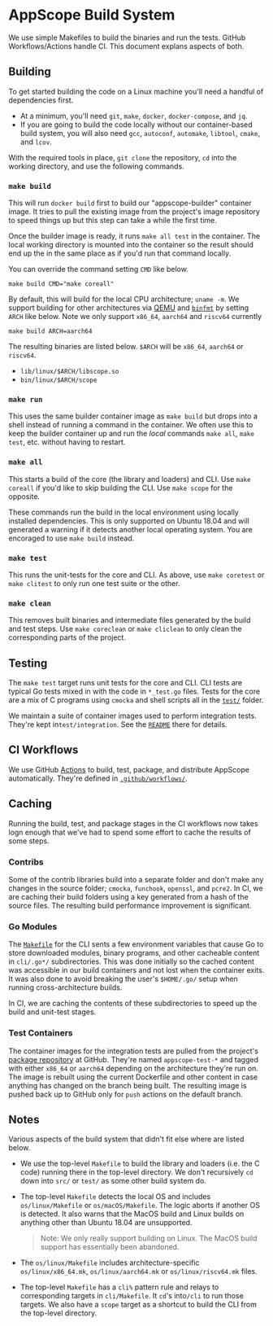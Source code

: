 # AppScope Build System

We use simple Makefiles to build the binaries and run the tests. GitHub Workflows/Actions handle CI. This document explans aspects of both.

## Building

To get started building the code on a Linux machine you'll need a handful of dependencies first.

* At a minimum, you'll need `git`, `make`, `docker`, `docker-compose`, and `jq`.
* If you are going to build the code locally without our container-based build system, you will also need `gcc`, `autoconf`, `automake`, `libtool`, `cmake`, and `lcov`.

With the required tools in place, `git clone` the repository, `cd` into the working directory, and use the following commands.

### `make build`

This will run `docker build` first to build our "appscope-builder" container image. It tries to pull the existing image from the project's image repository to speed things up but this step can take a while the first time.

Once the builder image is ready, it runs `make all test` in the container. The local working directory is mounted into the container so the result should end up the in the same place as if you'd run that command locally.

You can override the command setting `CMD` like below.

```text
make build CMD="make coreall"
```

By default, this will build for the local CPU architecture; `uname -m`. We support building for other architectures via [QEMU] and [`binfmt`] by setting `ARCH` like below. Note we only support `x86_64`, `aarch64` and `riscv64` currently

```text
make build ARCH=aarch64
```

The resulting binaries are listed below. `$ARCH` will be `x86_64`, `aarch64` or `riscv64`.

* `lib/linux/$ARCH/libscope.so`
* `bin/linux/$ARCH/scope`

### `make run`

This uses the same builder container image as `make build` but drops into a shell instead of running a command in the container. We often use this to keep the builder container up and run the _local_ commands `make all`, `make test`, etc. without having to restart.

### `make all`

This starts a build of the core (the library and loaders) and CLI. Use `make coreall` if you'd like to skip building the CLI. Use `make scope` for the opposite.

These commands run the build in the local environment using locally installed dependencies. This is only supported on Ubuntu 18.04 and will generated a warning if it detects another local operating system. You are encoraged to use `make build` instead.

### `make test`

This runs the unit-tests for the core and CLI. As above, use `make coretest` or `make clitest` to only run one test suite or the other.

### `make clean`

This removes built binaries and intermediate files generated by the build and test steps. Use `make coreclean` or `make cliclean` to only clean the corresponding parts of the project.

## Testing

The `make test` target runs unit tests for the core and CLI. CLI tests are typical Go tests mixed in with the code in `*_test.go` files. Tests for the core are a mix of C programs using `cmocka` and shell scripts all in the [`test/`](../test/) folder.

We maintain a suite of container images used to perform integration tests. They're kept in`test/integration`. See the [`README`](../test/integration/README.md) there for details.

## CI Workflows

We use GitHub [Actions] to build, test, package, and distribute AppScope automatically. They're defined in [`.github/workflows/`](../.github/workflows/).

## Caching

Running the build, test, and package stages in the CI workflows now takes logn enough that we've had to spend some effort to cache the results of some steps. 

### Contribs

Some of the contrib libraries build into a separate folder and don't make any changes in the source folder; `cmocka`, `funchook`, `openssl`, and `pcre2`. In CI, we are caching their build folders using a key generated from a hash of the source files. The resulting build performance improvement is significant.

### Go Modules

The [`Makefile`](../cli/Makefile) for the CLI sents a few environment variables that cause Go to store downloaded modules, binary programs, and other cacheable content in `cli/.go*/` subdirectories. This was done initially so the cached content was accessible in our build containers and not lost when the container exits. It was also done to avoid breaking the user's `$HOME/.go/` setup when running cross-architecture builds.

In CI, we are caching the contents of these subdirectories to speed up the build and unit-test stages.

### Test Containers

The container images for the integration tests are pulled from the project's [package repository](https://github.com/orgs/criblio/packages?repo_name=appscope) at GitHub. They're named `appscope-test-*` and tagged with either `x86_64` or `aarch64` depending on the architecture they're run on. The image is rebuilt using the current Dockerfile and other content in case anything has changed on the branch being built. The resulting image is pushed back up to GitHub only for `push` actions on the default branch.

## Notes

Various aspects of the build system that didn't fit else where are listed below.

* We use the top-level `Makefile` to build the library and loaders (i.e. the C code) running there in the top-level directory. We don't recursively `cd` down into `src/` or `test/` as some other build system do.
* The top-level `Makefile` detects the local OS and includes `os/linux/Makefile` or `os/macOS/Makefile`. The logic aborts if another OS is detected. It also warns that the MacOS build and Linux builds on anything other than Ubuntu 18.04 are unsupported.

  > Note: We only really support building on Linux. The MacOS build support has essentially been abandoned.
* The `os/linux/Makefile` includes architecture-specific `os/linux/x86_64.mk`, `os/linux/aarch64.mk` or `os/linux/riscv64.mk` files.
* The top-level `Makefile` has a `cli%` pattern rule and relays to corresponding targets in `cli/Makefile`. It `cd`'s into`/cli` to run those targets. We also have a `scope` target as a shortcut to build the CLI from the top-level directory.

[QEMU]: https://www.qemu.org/
[`binfmt`]: https://www.kernel.org/doc/html/latest/admin-guide/binfmt-misc.html
[Actions]: https://docs.github.com/en/actions
